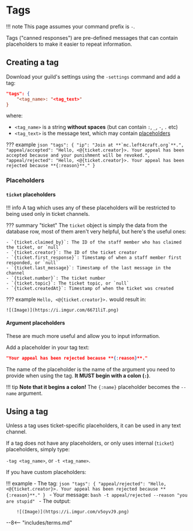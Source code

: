 # Tags

!!! note
	This page assumes your command prefix is `-`.

Tags ("canned responses") are pre-defined messages that can contain placeholders to make it easier to repeat information.

## Creating a tag

Download your guild's settings using the `-settings` command and add a tag:

```json hl_lines="2"
"tags": {
	"<tag_name>: "<tag_text>"
}
```

where:

- `<tag_name>` is a string **without spaces** (but can contain `:`, `_`, `-`, `.` etc)
- `<tag_text>` is the message text, which may contain [placeholders](#placeholders)

??? example
	```json
	"tags": {
		"ip": "Join at **`mc.left4craft.org`**.",
		"appeal/accepted": "Hello, <@{ticket.creator}>. Your appeal has been accepted because and your punishment will be revoked.",
		"appeal/rejected": "Hello, <@{ticket.creator}>. Your appeal has been rejected because **{:reason}**."
	}
	```
### Placeholders

#### `ticket` placeholders

!!! info
	A tag which uses any of these placeholders will be restricted to being used only in ticket channels.

??? summary "ticket"
	The `ticket` object is simply the data from the database row, most of them aren't very helpful, but here's the useful ones:

	- `{ticket.claimed_by}`: The ID of the staff member who has claimed the ticket, or `null`
	- `{ticket.creator}`: The ID of the ticket creator
	- `{ticket.first_response}`: Timestamp of when a staff member first responded, or `null`
	- `{ticket.last_message}`: Timestamp of the last message in the channel
	- `{ticket.number}`: The ticket number
	- `{ticket.topic}`: The ticket topic, or `null`
	- `{ticket.createdAt}`: Timestamp of when the ticket was created

??? example
	`Hello, <@{ticket.creator}>.` would result in:

	![(Image)](https://i.imgur.com/6671liT.png)

#### Argument placeholders

These are much more useful and allow you to input information.

Add a placeholder in your tag text:

```json
"Your appeal has been rejected because **{:reason}**."
```

The name of the placeholder is the name of the argument you need to provide when using the tag. **It MUST begin with a colon (`:`)**.

!!! tip
	**Note that it begins a colon!**
	The `{:name}` placeholder becomes the `--name` argument.

## Using a tag

Unless a tag uses ticket-specific placeholders, it can be used in any text channel.

If a tag does not have any placeholders, or only uses internal (`ticket`) placeholders, simply type:

`-tag <tag_name>`, or `-t <tag_name>`.

If you have custom placeholders:

!!! example
	- The tag:
		```json
		"tags": {
			"appeal/rejected": "Hello, <@{ticket.creator}>. Your appeal has been rejected because **{:reason}**."
		}
		```
	- Your message:
		```bash
		-t appeal/rejected
		--reason "you are stupid"
		```
	- The output:

		![(Image)](https://i.imgur.com/v5oyvJ9.png)


<!-- do not delete -->
--8<-- "includes/terms.md"
<!-- /do not delete -->

